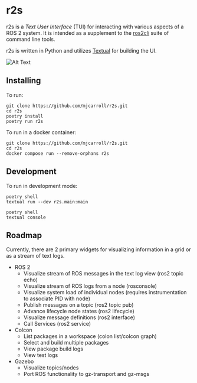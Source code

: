# r2s

r2s is a _Text User Interface_ (TUI) for interacting with various aspects of a ROS 2 system.
It is intended as a supplement to the [ros2cli](https://github.com/ros2/ros2cli) suite of command line tools.


r2s is written in Python and utilizes [Textual](https://github.com/textualize/textual/) for building the UI.

![Alt Text](doc/r2s.gif)


## Installing

To run:

```
git clone https://github.com/mjcarroll/r2s.git
cd r2s
poetry install
poetry run r2s
```

To run in a docker container:

```
git clone https://github.com/mjcarroll/r2s.git
cd r2s
docker compose run --remove-orphans r2s
```


## Development

To run in development mode:

```
poetry shell
textual run --dev r2s.main:main
```

```
poetry shell
textual console
```

## Roadmap

Currently, there are 2 primary widgets for visualizing information in a grid or as a stream of text logs.

* ROS 2
  * Visualize stream of ROS messages in the text log view (ros2 topic echo)
  * Visualize stream of ROS logs from a node (rosconsole)
  * Visualize system load of individual nodes (requires instrumentation to associate PID with node)
  * Publish messages on a topic (ros2 topic pub)
  * Advance lifecycle node states (ros2 lifecycle)
  * Visualize message definitions (ros2 interface)
  * Call Services (ros2 service)
* Colcon
  * List packages in a workspace (colon list/colcon graph)
  * Select and build multiple packages
  * View package build logs
  * View test logs
* Gazebo
  * Visualize topics/nodes
  * Port ROS functionality to gz-transport and gz-msgs
